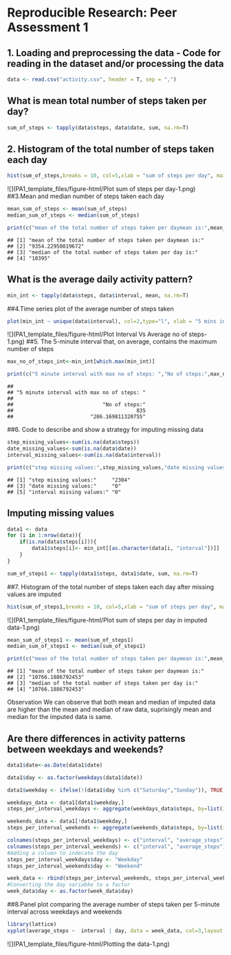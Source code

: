 # Reproducible Research: Peer Assessment 1


## 1. Loading and preprocessing the data - Code for reading in the dataset and/or processing the data

```r
data <- read.csv("activity.csv", header = T, sep = ",")
```


## What is mean total number of steps taken per day?


```r
sum_of_steps <- tapply(data$steps, data$date, sum, na.rm=T)
```
## 2. Histogram of the total number of steps taken each day

```r
hist(sum_of_steps,breaks = 10, col=5,xlab = "sum of steps per day", main = "histogram of steps per day")
```

![](PA1_template_files/figure-html/Plot sum of steps per day-1.png)<!-- -->
##3.Mean and median number of steps taken each day 

```r
mean_sum_of_steps <- mean(sum_of_steps)
median_sum_of_steps <- median(sum_of_steps)
```

```r
print(c("mean of the total number of steps taken per daymean is:",mean_sum_of_steps, "median of the total number of steps taken per day is:",median_sum_of_steps))
```

```
## [1] "mean of the total number of steps taken per daymean is:"
## [2] "9354.22950819672"                                       
## [3] "median of the total number of steps taken per day is:"  
## [4] "10395"
```

## What is the average daily activity pattern?


```r
min_int <- tapply(data$steps, data$interval, mean, na.rm=T)
```
##4.Time series plot of the average number of steps taken

```r
plot(min_int ~ unique(data$interval), col=2,type="l", xlab = "5 mins interval",ylab="Average no of steps")
```

![](PA1_template_files/figure-html/Plot Interval Vs Average no of steps-1.png)<!-- -->
##5. The 5-minute interval that, on average, contains the maximum number of steps

```r
max_no_of_steps_int<-min_int[which.max(min_int)]
```

```r
print(c("5 minute interval with max no of steps: ","No of steps:",max_no_of_steps_int))
```

```
##                                            
## "5 minute interval with max no of steps: " 
##                                            
##                             "No of steps:" 
##                                        835 
##                         "206.169811320755"
```
##6. Code to describe and show a strategy for imputing missing data

```r
step_missing_values<-sum(is.na(data$steps))
date_missing_values<-sum(is.na(data$date))
interval_missing_values<-sum(is.na(data$interval))
```

```r
print(c("step missing values:",step_missing_values,"date missing values:",date_missing_values,"interval missing values:",interval_missing_values))
```

```
## [1] "step missing values:"     "2304"                    
## [3] "date missing values:"     "0"                       
## [5] "interval missing values:" "0"
```


## Imputing missing values


```r
data1 <- data
for (i in 1:nrow(data)){
    if(is.na(data$steps[i])){
        data1$steps[i]<- min_int[[as.character(data[i, "interval"])]]
    }
}
```

```r
sum_of_steps1 <- tapply(data1$steps, data1$date, sum, na.rm=T)
```
##7. Histogram of the total number of steps taken each day after missing values are imputed

```r
hist(sum_of_steps1,breaks = 10, col=5,xlab = "sum of steps per day", main = "histogram of steps per day")
```

![](PA1_template_files/figure-html/Plot sum of steps per day in imputed data-1.png)<!-- -->

```r
mean_sum_of_steps1 <- mean(sum_of_steps1)
median_sum_of_steps1 <- median(sum_of_steps1)
```

```r
print(c("mean of the total number of steps taken per daymean is:",mean_sum_of_steps1, "median of the total number of steps taken per day is:",median_sum_of_steps1))
```

```
## [1] "mean of the total number of steps taken per daymean is:"
## [2] "10766.1886792453"                                       
## [3] "median of the total number of steps taken per day is:"  
## [4] "10766.1886792453"
```
Observation
We can observe that both mean and median of imputed data are higher than the mean and median of raw data, suprisingly mean and median for the imputed data is same. 


## Are there differences in activity patterns between weekdays and weekends?

```r
data1$date<-as.Date(data1$date)
```

```r
data1$day <- as.factor(weekdays(data1$date))
```

```r
data1$weekday <- ifelse(!(data1$day %in% c("Saturday","Sunday")), TRUE, FALSE) 
```


```r
weekdays_data <- data1[data1$weekday,]
steps_per_interval_weekdays <- aggregate(weekdays_data$steps, by=list(interval=weekdays_data$interval), FUN=mean)
```


```r
weekends_data <- data1[!data1$weekday,]
steps_per_interval_weekends <- aggregate(weekends_data$steps, by=list(interval=weekends_data$interval), FUN=mean)
```

```r
colnames(steps_per_interval_weekdays) <- c("interval", "average_steps")
colnames(steps_per_interval_weekends) <- c("interval", "average_steps")
#Adding a column to indecate the day
steps_per_interval_weekdays$day <- "Weekday"
steps_per_interval_weekends$day <- "Weekend"
```

```r
week_data <- rbind(steps_per_interval_weekends, steps_per_interval_weekdays)
#Converting the day variabke to a factor
week_data$day <- as.factor(week_data$day)
```
##8.Panel plot comparing the average number of steps taken per 5-minute interval across weekdays and weekends

```r
library(lattice)
xyplot(average_steps ~  interval | day, data = week_data, col=3,layout = c(1,2), type ="l", ylab="Number of Steps")
```

![](PA1_template_files/figure-html/Plotting the data-1.png)<!-- -->
